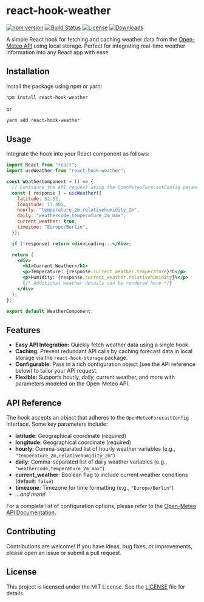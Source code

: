# react-hook-weather

[![npm version](https://img.shields.io/npm/v/react-hook-weather.svg)](https://www.npmjs.com/package/react-hook-weather)
[![Build Status](https://img.shields.io/travis/yourusername/react-hook-weather.svg)](https://travis-ci.com/yourusername/react-hook-weather)
[![License](https://img.shields.io/npm/l/react-hook-weather.svg)](https://github.com/yourusername/react-hook-weather/blob/main/LICENSE)
[![Downloads](https://img.shields.io/npm/dm/react-hook-weather.svg)](https://www.npmjs.com/package/react-hook-weather)

A simple React hook for fetching and caching weather data from the [Open-Meteo API](https://open-meteo.com/en/docs) using local storage. Perfect for integrating real-time weather information into any React app with ease.

## Installation

Install the package using npm or yarn:

```bash
npm install react-hook-weather
```

or

```bash
yarn add react-hook-weather
```

## Usage

Integrate the hook into your React component as follows:

```jsx
import React from "react";
import useWeather from "react-hook-weather";

const WeatherComponent = () => {
  // Configure the API request using the OpenMeteoForecastConfig parameters
  const { response } = useWeather({
    latitude: 52.52,
    longitude: 13.405,
    hourly: "temperature_2m,relativehumidity_2m",
    daily: "weathercode,temperature_2m_max",
    current_weather: true,
    timezone: "Europe/Berlin",
  });

  if (!response) return <div>Loading...</div>;

  return (
    <div>
      <h1>Current Weather</h1>
      <p>Temperature: {response.current_weather.temperature}°C</p>
      <p>Humidity: {response.current_weather.relativehumidity}%</p>
      {/* Additional weather details can be rendered here */}
    </div>
  );
};

export default WeatherComponent;
```

## Features

- **Easy API Integration:** Quickly fetch weather data using a single hook.
- **Caching:** Prevent redundant API calls by caching forecast data in local storage via the `react-hook-storage` package.
- **Configurable:** Pass in a rich configuration object (see the API reference below) to tailor your API request.
- **Flexible:** Supports hourly, daily, current weather, and more with parameters modeled on the Open-Meteo API.

## API Reference

The hook accepts an object that adheres to the `OpenMeteoForecastConfig` interface. Some key parameters include:

- **latitude**: Geographical coordinate (required)
- **longitude**: Geographical coordinate (required)
- **hourly**: Comma-separated list of hourly weather variables (e.g., `"temperature_2m,relativehumidity_2m"`)
- **daily**: Comma-separated list of daily weather variables (e.g., `"weathercode,temperature_2m_max"`)
- **current_weather**: Boolean flag to include current weather conditions (default: `false`)
- **timezone**: Timezone for time formatting (e.g., `"Europe/Berlin"`)
- _...and more!_

For a complete list of configuration options, please refer to the [Open-Meteo API Documentation](https://open-meteo.com/en/docs).

## Contributing

Contributions are welcome! If you have ideas, bug fixes, or improvements, please open an issue or submit a pull request.

## License

This project is licensed under the MIT License. See the [LICENSE](LICENSE) file for details.
